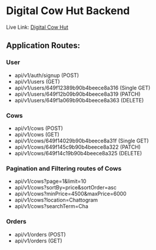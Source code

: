 # Digital Cow Hut Backend
Live Link: [Digital Cow Hut](https://digital-cow-hut-phi-two.vercel.app/)
## Application Routes:
### User
* api/v1/auth/signup (POST)
* api/v1/users (GET)
* api/v1/users/649f12389b90b4beece8a316 (Single GET)
* api/v1/users/649f12b09b90b4beece8a319 (PATCH)
* api/v1/users/649f1a069b90b4beece8a363 (DELETE)
### Cows
* api/v1/cows (POST)
* api/v1/cows (GET)
* api/v1/cows/649f14029b90b4beece8a31f (Single GET)
* api/v1/cows/649f145c9b90b4beece8a322 (PATCH)
* api/v1/cows/649f14c19b90b4beece8a325 (DELETE)
### Pagination and Filtering routes of Cows
* api/v1/cows?page=1&limit=10
* api/v1/cows?sortBy=price&sortOrder=asc
* api/v1/cows?minPrice=4500&maxPrice=6000
* api/v1/cows?location=Chattogram
* api/v1/cows?searchTerm=Cha
### Orders
* api/v1/orders (POST)
* api/v1/orders (GET)
